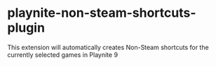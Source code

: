 # playnite-non-steam-shortcuts-plugin
This extension will automatically creates Non-Steam shortcuts for the currently selected games in Playnite 9
